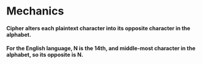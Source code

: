 # Mechanics
#### Cipher alters each plaintext character into its opposite character in the alphabet.
#### For the English language, N is the 14th, and middle-most character in the alphabet, so its opposite is N.
